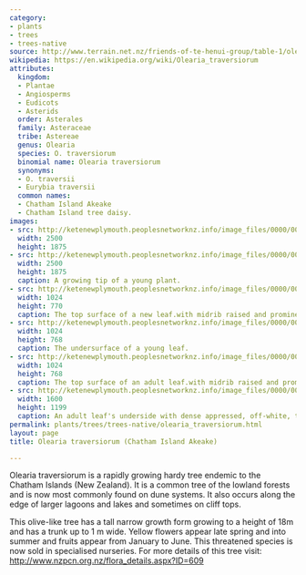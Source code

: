 ```yaml
---
category:
- plants
- trees
- trees-native
source: http://www.terrain.net.nz/friends-of-te-henui-group/table-1/olearia-traversiorum-chatham-island-akeake-2.html
wikipedia: https://en.wikipedia.org/wiki/Olearia_traversiorum
attributes:
  kingdom:
  - Plantae
  - Angiosperms
  - Eudicots
  - Asterids
  order: Asterales
  family: Asteraceae
  tribe: Astereae
  genus: Olearia
  species: O. traversiorum
  binomial name: Olearia traversiorum
  synonyms:
  - O. traversii
  - Eurybia traversii
  common names:
  - Chatham Island Akeake
  - Chatham Island tree daisy.
images:
- src: http://ketenewplymouth.peoplesnetworknz.info/image_files/0000/0012/5788/Olearia_traversiorum-010.JPG
  width: 2500
  height: 1875
- src: http://ketenewplymouth.peoplesnetworknz.info/image_files/0000/0012/5783/Olearia_traversiorum-007.JPG
  width: 2500
  height: 1875
  caption: A growing tip of a young plant.
- src: http://ketenewplymouth.peoplesnetworknz.info/image_files/0000/0005/6534/Olearia_traversiorum__Chatham_Island_Akeake_Olearia_traversii.JPG
  width: 1024
  height: 770
  caption: The top surface of a new leaf.with midrib raised and prominent.
- src: http://ketenewplymouth.peoplesnetworknz.info/image_files/0000/0005/6524/Olearia_traversiorum__Chatham_Island_Akeake_Olearia_traversii-003.JPG
  width: 1024
  height: 768
  caption: The undersurface of a young leaf.
- src: http://ketenewplymouth.peoplesnetworknz.info/image_files/0000/0005/3604/Olearia_traversiorum__Chatham_Island_Akeake.JPG
  width: 1024
  height: 768
  caption: The top surface of an adult leaf.with midrib raised and prominent.
- src: http://ketenewplymouth.peoplesnetworknz.info/image_files/0000/0012/5778/Olearia_traversiorum-003.JPG
  width: 1600
  height: 1199
  caption: An adult leaf's underside with dense appressed, off-white, tomentum.
permalink: plants/trees/trees-native/olearia_traversiorum.html
layout: page
title: Olearia traversiorum (Chatham Island Akeake)

---
```

Olearia traversiorum is a rapidly growing hardy tree endemic to the Chatham Islands (New Zealand). It is a common tree of the lowland forests and is now most commonly found on dune systems. It also occurs along the edge of larger lagoons and lakes and sometimes on cliff tops.

This olive-like tree has a tall narrow growth form growing to a height of 18m and has a trunk up to 1 m wide. Yellow flowers appear late spring and into summer and fruits appear from January to June.
This threatened species is now sold in specialised nurseries.
For more details of this tree visit: <a href="http://www.nzpcn.org.nz/flora_details.aspx?ID=609">http://www.nzpcn.org.nz/flora_details.aspx?ID=609</a>
